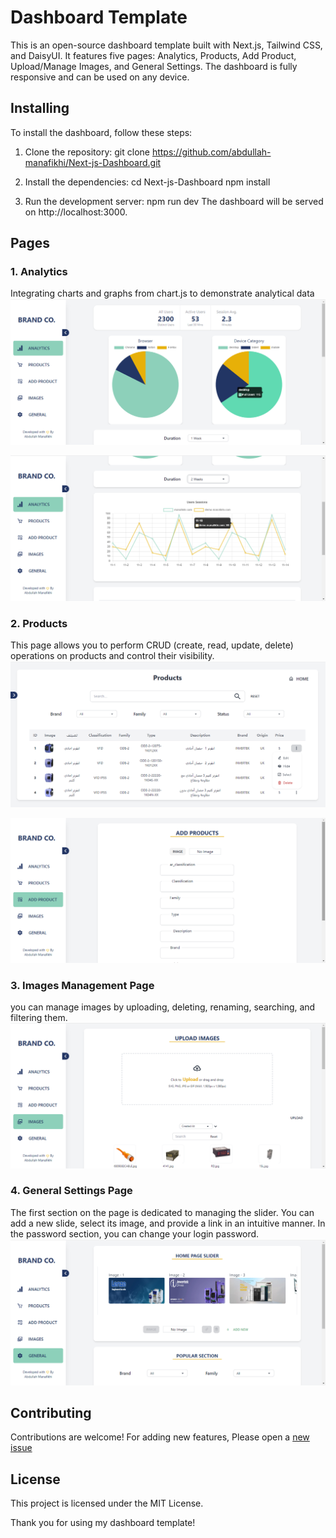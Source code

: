 # Dashboard Template

This is an open-source dashboard template built with Next.js, Tailwind CSS, and DaisyUI. It features five pages: Analytics, Products, Add Product, Upload/Manage Images, and General Settings. The dashboard is fully responsive and can be used on any device.

## Installing

To install the dashboard, follow these steps:

1. Clone the repository:
git clone https://github.com/abdullah-manafikhi/Next-js-Dashboard.git

2. Install the dependencies:
cd Next-js-Dashboard
npm install

3. Run the development server:
npm run dev
The dashboard will be served on http://localhost:3000.

## Pages
  ### 1. Analytics
Integrating charts and graphs from chart.js to demonstrate analytical data
![Analytics Oage Image](public/demo-dashboard-analytics-1.png)


![Product Image](public/demo-dashboard-analytics-2.png)

  ### 2. Products
This page allows you to perform CRUD (create, read, update, delete) operations on products and control their visibility. 
![Product's Page Image](public/demo-dashboard-products.png)


![Product's Add Page Image](public/demo-dashboard-add.png)

  ### 3. Images Management Page
you can manage images by uploading, deleting, renaming, searching, and filtering them. 
![Product Image](public/demo-dashboard-images.png)

  ### 4. General Settings Page
The first section on the page is dedicated to managing the slider. You can add a new slide, select its image, and provide a link in an intuitive manner. 
In the password section, you can change your login password.
![General Settings Image](public/demo-dashboard-general.png)

## Contributing

Contributions are welcome! For adding new features, Please open a [new issue](https://github.com/abdullah-manafikhi/Next-js-Dashboard/issues/new)

## License

This project is licensed under the MIT License.

Thank you for using my dashboard template!
